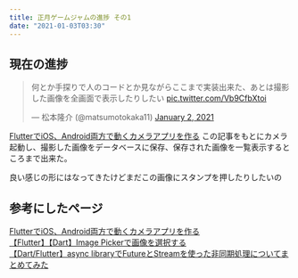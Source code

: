 ```yaml
---
title: 正月ゲームジャムの進捗 その1
date: "2021-01-03T03:30"
---
```


## 現在の進捗

<blockquote class="twitter-tweet"><p lang="ja" dir="ltr">何とか手探りで人のコードとか見ながらここまで実装出来た、あとは撮影した画像を全画面で表示したりしたい <a href="https://t.co/Vb9CfbXtoi">pic.twitter.com/Vb9CfbXtoi</a></p>&mdash; 松本隆介 (@matsumotokaka11) <a href="https://twitter.com/matsumotokaka11/status/1345435713022480384?ref_src=twsrc%5Etfw">January 2, 2021</a></blockquote>

[FlutterでiOS、Android両方で動くカメラアプリを作る](https://qiita.com/okmt1230z/items/321f7fa2b49999c59de9) この記事をもとにカメラ起動し、撮影した画像をデータベースに保存、保存された画像を一覧表示するところまで出来た。

良い感じの形にはなってきたけどまだこの画像にスタンプを押したりしたいの


## 参考にしたページ

[FlutterでiOS、Android両方で動くカメラアプリを作る](https://qiita.com/okmt1230z/items/321f7fa2b49999c59de9)  
[【Flutter】【Dart】Image Pickerで画像を選択する](https://note.com/hatchoutschool/n/n071d5d93e948)  
[【Dart/Flutter】async libraryでFutureとStreamを使った非同期処理についてまとめてみた](https://qiita.com/arthur_foreign/items/4d85423e9307512237da)  
